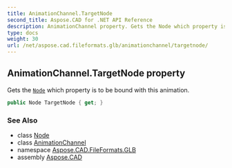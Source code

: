 ```yaml
---
title: AnimationChannel.TargetNode
second_title: Aspose.CAD for .NET API Reference
description: AnimationChannel property. Gets the Node which property is to be bound with this animation
type: docs
weight: 30
url: /net/aspose.cad.fileformats.glb/animationchannel/targetnode/
---
```

## AnimationChannel.TargetNode property

Gets the [`Node`](../../node/) which property is to be bound with this animation.

```csharp
public Node TargetNode { get; }
```

### See Also

* class [Node](../../node/)
* class [AnimationChannel](../)
* namespace [Aspose.CAD.FileFormats.GLB](../../animationchannel/)
* assembly [Aspose.CAD](../../../)


